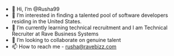 - 👋 Hi, I’m @Rusha99
- 👀 I’m interested in finding a talented pool of software developers residing in the United States. 
- 🌱 I’m currently learning technical recruitment and I am Technical Recruiter at Rave Business Systems 
- 💞️ I’m looking to collaborate on genuine talent 
- 📫 How to reach me - rusha@ravebizz.com

<!---
Rusha99/Rusha99 is a ✨ special ✨ repository because its `README.md` (this file) appears on your GitHub profile.
You can click the Preview link to take a look at your changes.
--->
